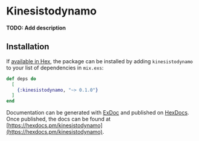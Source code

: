 # Kinesistodynamo

**TODO: Add description**

## Installation

If [available in Hex](https://hex.pm/docs/publish), the package can be installed
by adding `kinesistodynamo` to your list of dependencies in `mix.exs`:

```elixir
def deps do
  [
    {:kinesistodynamo, "~> 0.1.0"}
  ]
end
```

Documentation can be generated with [ExDoc](https://github.com/elixir-lang/ex_doc)
and published on [HexDocs](https://hexdocs.pm). Once published, the docs can
be found at [https://hexdocs.pm/kinesistodynamo](https://hexdocs.pm/kinesistodynamo).

